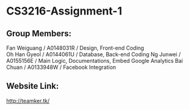 # CS3216-Assignment-1
## Group Members:
Fan Weiguang / A0148031R / Design, Front-end Coding  
Oh Han Gyeol / A0144061U / Database, Back-end Coding 
Ng Junwei / A0155156E / Main Logic, Documentations, Embed Google Analytics
Bai Chuan / A0133948W / Facebook Integration
## Website Link:
http://teamker.tk/


